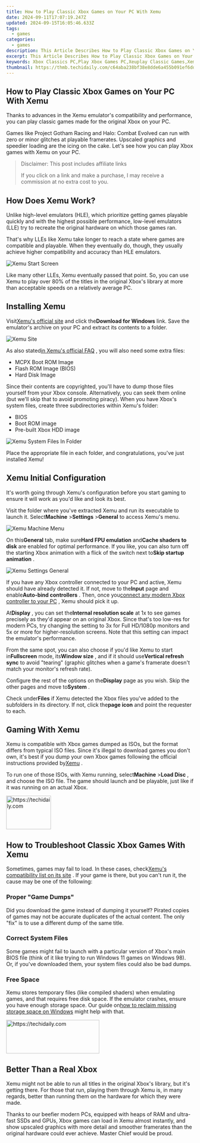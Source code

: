 ```yaml
---
title: How to Play Classic Xbox Games on Your PC With Xemu
date: 2024-09-11T17:07:19.247Z
updated: 2024-09-15T16:05:46.633Z
tags:
  - games
categories:
  - games
description: This Article Describes How to Play Classic Xbox Games on Your PC With Xemu
excerpt: This Article Describes How to Play Classic Xbox Games on Your PC With Xemu
keywords: Xbox Classics PC,Play Xbox Games PC,Xeuplay Classic Games,Xemu Classic Xbox,Older Xbox on PC,Xbox Emulator for PC,Legacy Xbox Gaming
thumbnail: https://thmb.techidaily.com/c64aba238bf38e8dde6a455b091ef6dd75fa774a21d0b3000a42b8339ddfda6c.jpg
---
```


## How to Play Classic Xbox Games on Your PC With Xemu

 Thanks to advances in the Xemu emulator's compatibility and performance, you can play classic games made for the original Xbox on your PC.

 Games like Project Gotham Racing and Halo: Combat Evolved can run with zero or minor glitches at playable framerates. Upscaled graphics and speedier loading are the icing on the cake. Let's see how you can play Xbox games with Xemu on your PC.

>  Disclaimer: This post includes affiliate links
>
>  If you click on a link and make a purchase, I may receive a commission at no extra cost to you.
>

## How Does Xemu Work?

 Unlike high-level emulators (HLE), which prioritize getting games playable quickly and with the highest possible performance, low-level emulators (LLE) try to recreate the original hardware on which those games ran.

 That's why LLEs like Xemu take longer to reach a state where games are compatible and playable. When they eventually do, though, they usually achieve higher compatibility and accuracy than HLE emulators.

![Xemu Start Screen](https://static1.makeuseofimages.com/wordpress/wp-content/uploads/2023/09/xemu-start-screen.jpg)

 Like many other LLEs, Xemu eventually passed that point. So, you can use Xemu to play over 80% of the titles in the original Xbox's library at more than acceptable speeds on a relatively average PC.

## Installing Xemu

 Visit[Xemu's official site](https://xemu.app/) and click the**Download for Windows** link. Save the emulator's archive on your PC and extract its contents to a folder.

![Xemu Site](https://static1.makeuseofimages.com/wordpress/wp-content/uploads/2023/09/xemu-site.jpg)

 As also stated[in Xemu's official FAQ](https://xemu.app/docs/required-files/) , you will also need some extra files:

* MCPX Boot ROM Image
* Flash ROM Image (BIOS)
* Hard Disk Image

 Since their contents are copyrighted, you'll have to dump those files yourself from your Xbox console. Alternatively, you can seek them online (but we'll skip that to avoid promoting piracy). When you have Xbox's system files, create three subdirectories within Xemu's folder:

* BIOS
* Boot ROM image
* Pre-built Xbox HDD image

![Xemu System Files In Folder](https://static1.makeuseofimages.com/wordpress/wp-content/uploads/2023/09/xemu-system-files-in-folder.jpg)

 Place the appropriate file in each folder, and congratulations, you've just installed Xemu!

## Xemu Initial Configuration

 It's worth going through Xemu's configuration before you start gaming to ensure it will work as you'd like and look its best.

 Visit the folder where you've extracted Xemu and run its executable to launch it. Select**Machine** \>**Settings** \>**General** to access Xemu's menu.

![Xemu Machine Menu](https://static1.makeuseofimages.com/wordpress/wp-content/uploads/2023/09/xemu-machine-menu.jpg)

 On this**General** tab, make sure**Hard FPU emulation** and**Cache shaders to disk** are enabled for optimal performance. If you like, you can also turn off the starting Xbox animation with a flick of the switch next to**Skip startup animation** .

![Xemu Settings General](https://static1.makeuseofimages.com/wordpress/wp-content/uploads/2023/09/xemu-settings-general.jpg)

 If you have any Xbox controller connected to your PC and active, Xemu should have already detected it. If not, move to the**Input** page and enable**Auto-bind controllers** . Then, once you[connect any modern Xbox controller to your PC](https://www.makeuseof.com/tag/connect-xbox-one-controller-pc/) , Xemu should pick it up.

 At**Display** , you can set the**Internal resolution scale** at 1x to see games precisely as they'd appear on an original Xbox. Since that's too low-res for modern PCs, try changing the setting to 3x for Full HD/1080p monitors and 5x or more for higher-resolution screens. Note that this setting can impact the emulator's performance.

 From the same spot, you can also choose if you'd like Xemu to start in**Fullscreen** mode, its**Window size** , and if it should use**Vertical refresh sync** to avoid "tearing" (graphic glitches when a game's framerate doesn't match your monitor's refresh rate).

 Configure the rest of the options on the**Display** page as you wish. Skip the other pages and move to**System** .

 Check under**Files** if Xemu detected the Xbox files you've added to the subfolders in its directory. If not, click the**page icon** and point the requester to each.

## Gaming With Xemu

 Xemu is compatible with Xbox games dumped as ISOs, but the format differs from typical ISO files. Since it's illegal to download games you don't own, it's best if you dump your own Xbox games following the official instructions provided by[Xemu](https://xemu.app/docs/disc-images/) .

 To run one of those ISOs, with Xemu running, select**Machine** \>**Load Disc** , and choose the ISO file. The game should launch and be playable, just like if it was running on an actual Xbox.

<!-- affiliate ads begin -->
<a href="https://aligracehair.sjv.io/c/5597632/2135348/19272" target="_top" id="2135348">
  <img src="//a.impactradius-go.com/display-ad/19272-2135348" border="0" alt="https://techidaily.com" width="120" height="90"/>
</a>
<img height="0" width="0" src="https://aligracehair.sjv.io/i/5597632/2135348/19272" style="position:absolute;visibility:hidden;" border="0" />
<!-- affiliate ads end -->

## How to Troubleshoot Classic Xbox Games With Xemu

 Sometimes, games may fail to load. In these cases, check[Xemu's compatibility list on its site](https://xemu.app/#compatibility) . If your game is there, but you can't run it, the cause may be one of the following:

### Proper "Game Dumps"

 Did you download the game instead of dumping it yourself? Pirated copies of games may not be accurate duplicates of the actual content. The only "fix" is to use a different dump of the same title.

### Correct System Files

 Some games might fail to launch with a particular version of Xbox's main BIOS file (think of it like trying to run Windows 11 games on Windows 98). Or, if you've downloaded them, your system files could also be bad dumps.

### Free Space

 Xemu stores temporary files (like compiled shaders) when emulating games, and that requires free disk space. If the emulator crashes, ensure you have enough storage space. Our guide on[how to reclaim missing storage space on Windows](https://www.makeuseof.com/reclaim-missing-storage-windows/) might help with that.

<!-- affiliate ads begin -->
<a href="https://aligracehair.sjv.io/c/5597632/2115914/19272" target="_top" id="2115914">
  <img src="//a.impactradius-go.com/display-ad/19272-2115914" border="0" alt="https://techidaily.com" width="250" height="90"/>
</a>
<img height="0" width="0" src="https://aligracehair.sjv.io/i/5597632/2115914/19272" style="position:absolute;visibility:hidden;" border="0" />
<!-- affiliate ads end -->

## Better Than a Real Xbox

 Xemu might not be able to run all titles in the original Xbox's library, but it's getting there. For those that run, playing them through Xemu is, in many regards, better than running them on the hardware for which they were made.

 Thanks to our beefier modern PCs, equipped with heaps of RAM and ultra-fast SSDs and GPUs, Xbox games can load in Xemu almost instantly, and show upscaled graphics with more detail and smoother framerates than the original hardware could ever achieve. Master Chief would be proud.

<ins class="adsbygoogle"
     style="display:block"
     data-ad-format="autorelaxed"
     data-ad-client="ca-pub-7571918770474297"
     data-ad-slot="1223367746"></ins>

<ins class="adsbygoogle"
     style="display:block"
     data-ad-client="ca-pub-7571918770474297"
     data-ad-slot="8358498916"
     data-ad-format="auto"
     data-full-width-responsive="true"></ins>



